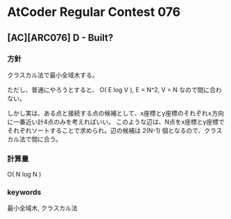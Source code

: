 # AtCoder Regular Contest 076

## [AC][ARC076] D - Built?

### 方針

クラスカル法で最小全域木する。

ただし、普通にやろうとすると、 O( E log V ), E = N^2, V = N なので間に合わない。

しかし実は、ある点と接続する点の候補として、x座標とy座標のそれぞれ±方向に一番近い計4点のみを考えればいい。
このような辺は、N点をx座標とy座標でそれぞれソートすることで求められ。辺の候補は 2(N-1) 個となるので、クラスカル法で間に合う。


### 計算量

O( N log N )


### keywords

最小全域木, クラスカル法


